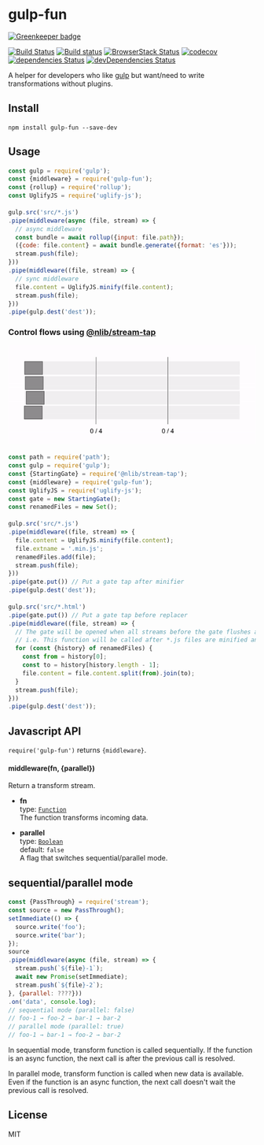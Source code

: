 # gulp-fun

[![Greenkeeper badge](https://badges.greenkeeper.io/kei-ito/gulp-fun.svg)](https://greenkeeper.io/)

[![Build Status](https://travis-ci.org/kei-ito/gulp-fun.svg?branch=master)](https://travis-ci.org/kei-ito/gulp-fun)
[![Build status](https://ci.appveyor.com/api/projects/status/github/kei-ito/gulp-fun?branch=master&svg=true)](https://ci.appveyor.com/project/kei-ito/gulp-fun/branch/master)
[![BrowserStack Status](https://www.browserstack.com/automate/badge.svg?badge_key=clRVWTBmQVdFcHNGaDFvMDlxanRoZllsMGN1RU9JNW1CRUtEVjkxQ2NMZz0tLUVMdFpUZnJKajltN0FSTWlJeXBCbVE9PQ==--046a5961a5e492a5b38e13d34a12a6ca2a8c1139)](https://www.browserstack.com/automate/public-build/clRVWTBmQVdFcHNGaDFvMDlxanRoZllsMGN1RU9JNW1CRUtEVjkxQ2NMZz0tLUVMdFpUZnJKajltN0FSTWlJeXBCbVE9PQ==--046a5961a5e492a5b38e13d34a12a6ca2a8c1139)
[![codecov](https://codecov.io/gh/kei-ito/gulp-fun/branch/master/graph/badge.svg)](https://codecov.io/gh/kei-ito/gulp-fun)
[![dependencies Status](https://david-dm.org/kei-ito/gulp-fun/status.svg)](https://david-dm.org/kei-ito/gulp-fun)
[![devDependencies Status](https://david-dm.org/kei-ito/gulp-fun/dev-status.svg)](https://david-dm.org/kei-ito/gulp-fun?type=dev)

A helper for developers who like [gulp](https://www.npmjs.com/package/gulp) but want/need to write transformations without plugins.

## Install

```
npm install gulp-fun --save-dev
```

## Usage

```javascript
const gulp = require('gulp');
const {middleware} = require('gulp-fun');
const {rollup} = require('rollup');
const UglifyJS = require('uglify-js');

gulp.src('src/*.js')
.pipe(middleware(async (file, stream) => {
  // async middleware
  const bundle = await rollup({input: file.path});
  ({code: file.content} = await bundle.generate({format: 'es'}));
  stream.push(file);
}))
.pipe(middleware((file, stream) => {
  // sync middleware
  file.content = UglifyJS.minify(file.content);
  stream.push(file);
}))
.pipe(gulp.dest('dest'));
```

### Control flows using [@nlib/stream-tap](https://www.npmjs.com/package/@nlib/stream-tap)

![starting gate animation](https://github.com/nlibjs/stream-tap/raw/master/images/starting-gate.gif)

```javascript
const path = require('path');
const gulp = require('gulp');
const {StartingGate} = require('@nlib/stream-tap');
const {middleware} = require('gulp-fun');
const UglifyJS = require('uglify-js');
const gate = new StartingGate();
const renamedFiles = new Set();

gulp.src('src/*.js')
.pipe(middleware((file, stream) => {
  file.content = UglifyJS.minify(file.content);
  file.extname = '.min.js';
  renamedFiles.add(file);
  stream.push(file);
}))
.pipe(gate.put()) // Put a gate tap after minifier
.pipe(gulp.dest('dest'));

gulp.src('src/*.html')
.pipe(gate.put()) // Put a gate tap before replacer
.pipe(middleware((file, stream) => {
  // The gate will be opened when all streams before the gate flushes all data.
  // i.e. This function will be called after *.js files are minified and changed its name.
  for (const {history} of renamedFiles) {
    const from = history[0];
    const to = history[history.length - 1];
    file.content = file.content.split(from).join(to);
  }
  stream.push(file);
}))
.pipe(gulp.dest('dest'));
```

## Javascript API

`require('gulp-fun')` returns `{middleware}`.

#### middleware(fn, {parallel})

Return a transform stream.

- **fn**<br>
  type: [`Function`](https://developer.mozilla.org/docs/Web/JavaScript/Reference/Global_Objects/Function)<br>
  The function transforms incoming data.

- **parallel**<br>
  type: [`Boolean`](https://developer.mozilla.org/docs/Web/JavaScript/Reference/Global_Objects/Boolean)<br>
  default: `false`<br>
  A flag that switches sequential/parallel mode.

## sequential/parallel mode

```javascript
const {PassThrough} = require('stream');
const source = new PassThrough();
setImmediate(() => {
  source.write('foo');
  source.write('bar');
});
source
.pipe(middleware(async (file, stream) => {
  stream.push(`${file}-1`);
  await new Promise(setImmediate);
  stream.push(`${file}-2`);
}, {parallel: ????}))
.on('data', console.log);
// sequential mode (parallel: false)
// foo-1 → foo-2 → bar-1 → bar-2
// parallel mode (parallel: true)
// foo-1 → bar-1 → foo-2 → bar-2
```

In sequential mode, transform function is called sequentially.
If the function is an async function,
the next call is after the previous call is resolved.

In parallel mode, transform function is called when new data is available.
Even if the function is an async function,
the next call doesn't wait the previous call is resolved.

## License

MIT
